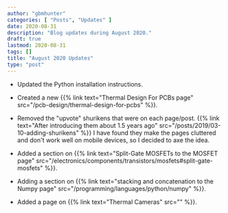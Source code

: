 ```yaml
---
author: "gbmhunter"
categories: [ "Posts", "Updates" ]
date: 2020-08-31
description: "Blog updates during August 2020."
draft: true
lastmod: 2020-08-31
tags: []
title: "August 2020 Updates"
type: "post"
---
```


* Updated the Python installation instructions.

* Created a new {{% link text="Thermal Design For PCBs page" src="/pcb-design/thermal-design-for-pcbs" %}}.

* Removed the "upvote" shurikens that were on each page/post. {{% link text="After introducing them about 1.5 years ago" src="/posts/2019/03-10-adding-shurikens" %}} I have found they make the pages cluttered and don't work well on mobile devices, so I decided to axe the idea.

* Added a section on {{% link text="Split-Gate MOSFETs to the MOSFET page" src="/electronics/components/transistors/mosfets#split-gate-mosfets" %}}.

* Adding a section on {{% link text="stacking and concatenation to the Numpy page" src="/programming/languages/python/numpy" %}}.

* Added a page on {{% link text="Thermal Cameras" src="" %}}.